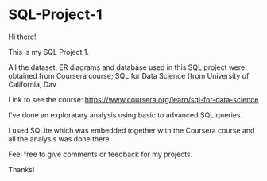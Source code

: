 # SQL-Project-1
Hi there!

This is my SQL Project 1.

All the dataset, ER diagrams and database used in this SQL project were obtained from Coursera course; SQL for Data Science (from University of California, Dav

Link to see the course: https://www.coursera.org/learn/sql-for-data-science

I've done an exploratary analysis using basic to advanced SQL queries.

I used SQLite which was embedded together with the Coursera course and all the analysis was done there.

Feel free to give comments or feedback for my projects.

Thanks!
